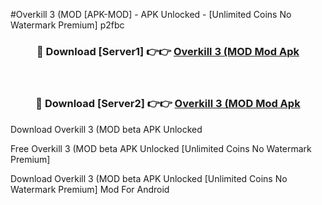 #Overkill 3 (MOD [APK-MOD] - APK Unlocked - [Unlimited Coins No Watermark Premium] p2fbc



<div align="center">

<h3>🔴 Download [Server1] 👉👉 <a href="https://momento.my/?title=Overkill_3_(MOD">Overkill 3 (MOD Mod Apk</a></h3><br>

<h3>🔴 Download [Server2] 👉👉 <a href="https://momento.my/?title=Overkill_3_(MOD">Overkill 3 (MOD Mod Apk</a></h3>
</div>



Download Overkill 3 (MOD beta APK Unlocked

Free Overkill 3 (MOD beta APK Unlocked [Unlimited Coins No Watermark Premium]

Download Overkill 3 (MOD beta APK Unlocked [Unlimited Coins No Watermark Premium] Mod For Android

